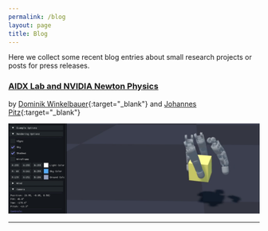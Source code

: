 ```yaml
---
permalink: /blog
layout: page
title: Blog
---
```

Here we collect some recent blog entries about small research projects or posts for press releases.

### [AIDX Lab and NVIDIA Newton Physics](aidx_and_newton_physics)
by [Dominik Winkelbauer](https://scholar.google.com/citations?user=kduGd8wAAAAJ){:target="_blank"} and [Johannes Pitz](https://www.linkedin.com/in/johannes-pitz/){:target="_blank"}


[![Banner](../assets/imgs/blog/newton_banner.png)](aidx_and_newton_physics)

---